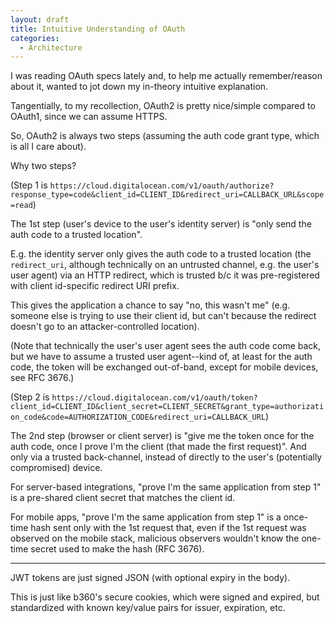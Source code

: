 ```yaml
---
layout: draft
title: Intuitive Understanding of OAuth
categories:
  - Architecture
---
```


I was reading OAuth specs lately and, to help me actually remember/reason about it, wanted to jot down my in-theory intuitive explanation.

Tangentially, to my recollection, OAuth2 is pretty nice/simple compared to OAuth1, since we can assume HTTPS.

So, OAuth2 is always two steps (assuming the auth code grant type, which is all I care about).

Why two steps?

(Step 1 is `https://cloud.digitalocean.com/v1/oauth/authorize?response_type=code&client_id=CLIENT_ID&redirect_uri=CALLBACK_URL&scope=read`)

The 1st step (user's device to the user's identity server) is "only send the auth code to a trusted location".

E.g. the identity server only gives the auth code to a trusted location (the `redirect_uri`, although technically on an untrusted channel, e.g. the user's user agent) via an HTTP redirect, which is trusted b/c it was pre-registered with client id-specific redirect URI prefix.

This gives the application a chance to say "no, this wasn't me" (e.g. someone else is trying to use their client id, but can't because the redirect doesn't go to an attacker-controlled location).

(Note that technically the user's user agent sees the auth code come back, but we have to assume a trusted user agent--kind of, at least for the auth code, the token will be exchanged out-of-band, except for mobile devices, see RFC 3676.)

(Step 2 is `https://cloud.digitalocean.com/v1/oauth/token?client_id=CLIENT_ID&client_secret=CLIENT_SECRET&grant_type=authorization_code&code=AUTHORIZATION_CODE&redirect_uri=CALLBACK_URL`)

The 2nd step (browser or client server) is "give me the token once for the auth code, once I prove I'm the client (that made the first request)". And only via a trusted back-channel, instead of directly to the user's (potentially compromised) device.

For server-based integrations, "prove I'm the same application from step 1" is a pre-shared client secret that matches the client id.

For mobile apps, "prove I'm the same application from step 1" is a once-time hash sent only with the 1st request that, even if the 1st request was observed on the mobile stack, malicious observers wouldn't know the one-time secret used to make the hash (RFC 3676).

---

JWT tokens are just signed JSON (with optional expiry in the body).

This is just like b360's secure cookies, which were signed and expired, but standardized with known key/value pairs for issuer, expiration, etc.


